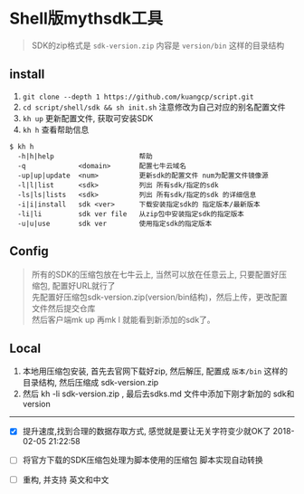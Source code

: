 # Shell版mythsdk工具

> SDK的zip格式是 `sdk-version.zip` 内容是 `version/bin` 这样的目录结构

## install 
1. `git clone --depth 1 https://github.com/kuangcp/script.git`
2. `cd script/shell/sdk && sh init.sh` 注意修改为自己对应的别名配置文件
3. `kh up` 更新配置文件, 获取可安装SDK
4. `kh h` 查看帮助信息
```
$ kh h
  -h|h|help                     帮助              
  -q             <domain>       配置七牛云域名
  -up|up|update  <num>          更新sdk的配置文件 num为配置文件镜像源
  -l|l|list      <sdk>          列出 所有sdk/指定的sdk
  -ls|ls|lists   <sdk>          列出 所有sdk/指定的sdk 的详细信息
  -i|i|install   sdk <ver>      下载安装指定sdk的 指定版本/最新版本
  -li|li         sdk ver file   从zip包中安装指定sdk的指定版本
  -u|u|use       sdk ver        使用指定sdk的指定版本
```
## Config
> 所有的SDK的压缩包放在七牛云上, 当然可以放在任意云上, 只要配置好压缩包, 配置好URL就行了  
> 先配置好压缩包sdk-version.zip(version/bin结构)，然后上传，更改配置文件然后提交仓库  
> 然后客户端mk up 再mk l 就能看到新添加的sdk了。

## Local
1. 本地用压缩包安装, 首先去官网下载好zip, 然后解压, 配置成 `版本/bin` 这样的目录结构, 然后压缩成 sdk-version.zip 
2. 然后 kh -li sdk-version.zip , 最后去sdks.md 文件中添加下刚才新加的 sdk和version

*************
- [X] 提升速度,找到合理的数据存取方式, 感觉就是要让无关字符变少就OK了 2018-02-05 21:22:58
- [ ] 将官方下载的SDK压缩包处理为脚本使用的压缩包 脚本实现自动转换

- [ ] 重构, 并支持 英文和中文

